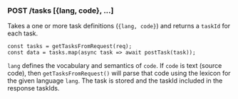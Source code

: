 ### POST /tasks [{lang, code}, ...]

Takes a one or more task definitions (`{lang, code}`) and returns a `taskId` for
each task.

```
const tasks = getTasksFromRequest(req);
const data = tasks.map(async task => await postTask(task));
```

`lang` defines the vocabulary and semantics of `code`. If `code` is text (source
code), then `getTasksFromRequest()` will parse that code using the lexicon for
the given language `lang`. The task is stored and the taskId included in the
response taskIds.



